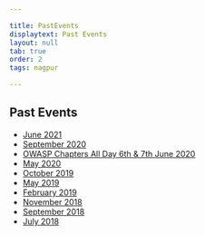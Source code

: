 ```yaml
---

title: PastEvents
displaytext: Past Events
layout: null
tab: true
order: 2
tags: nagpur

---
```



## Past Events

* <a href="https://github.com/OWASP/www-chapter-nagpur/blob/master/archive/june2021.md">June 2021 </a>
* <a href="https://github.com/OWASP/www-chapter-nagpur/blob/master/archive/september2020.md">September 2020 </a>
* <a href="https://github.com/OWASP/www-chapter-nagpur/blob/master/archive/chaptersalldayjune2020.md">OWASP Chapters All Day 6th & 7th June 2020</a>
* <a href="https://github.com/OWASP/www-chapter-nagpur/blob/master/archive/may2020.md" >May 2020 </a>
* <a href="https://github.com/OWASP/www-chapter-nagpur/blob/master/archive/october2019.md">October 2019 </a>
* <a href="https://github.com/OWASP/www-chapter-nagpur/blob/master/archive/may2019.md">May 2019 </a>
* <a href="https://github.com/OWASP/www-chapter-nagpur/blob/master/archive/february2019.md">February 2019 </a>
* <a href="https://github.com/OWASP/www-chapter-nagpur/blob/master/archive/november2018.md">November 2018 </a>
* <a href="https://github.com/OWASP/www-chapter-nagpur/blob/master/archive/september2018.md">September 2018 </a>
* <a href="https://github.com/OWASP/www-chapter-nagpur/blob/master/archive/july2018.md">July 2018 </a>


